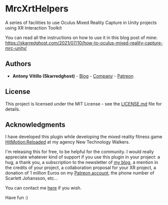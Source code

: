 # MrcXrtHelpers
A series of facilities to use Oculus Mixed Reality Capture in Unity projects using XR Interaction Toolkit

You can read all the instructions on how to use it in this blog post of mine: https://skarredghost.com/2021/07/10/how-to-oculus-mixed-reality-capture-mrc-unity/

## Authors

* **Antony Vitillo (Skarredghost)** - [Blog](http://skarredghost.com) - [Company](https://ntwalkers.it) - [Patreon](https://www.patreon.com/skarredghost)

## License

This project is licensed under the MIT License - see the [LICENSE.md](LICENSE.md) file for details.

## Acknowledgments

I have developed this plugin while developing the mixed reality fitness game [HitMotion:Reloaded](https://hitmotion.games/) at my agency New Technology Walkers.

I'm releasing this for free, to be helpful for the community. I would really appreciate whatever kind of support if you use this plugin in your project: a hug, a thank you, a subscription to the newsletter of [my blog](https://skarredghost.com), a mention in the credits of your project, a collaboration proposal for your XR project, a donation of 1 million Euros on my [Patreon account](https://www.patreon.com/skarredghost), the phone number of Scarlett Johansson, etc... 

You can contact me [here](https://skarredghost.com/contact/) if you wish.

Have fun :)

